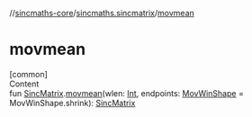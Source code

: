 //[sincmaths-core](../../index.md)/[sincmaths.sincmatrix](index.md)/[movmean](movmean.md)



# movmean  
[common]  
Content  
fun [SincMatrix](../sincmaths/-sinc-matrix/index.md).[movmean](movmean.md)(wlen: [Int](https://kotlinlang.org/api/latest/jvm/stdlib/kotlin/-int/index.html), endpoints: [MovWinShape](../sincmaths/-mov-win-shape/index.md) = MovWinShape.shrink): [SincMatrix](../sincmaths/-sinc-matrix/index.md)  



